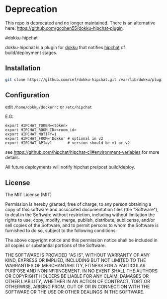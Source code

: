 # Deprecation

This repo is deprecated and no longer maintained. There is an alternative here: https://github.com/gcohen55/dokku-hipchat-plugin.

#dokku-hipchat

dokku-hipchat is a plugin for [dokku](https://github.com/progrium/dokku) that notifies [hipchat](http://www.hipchat.com) of build/deployment stages.

## Installation

```sh
git clone https://github.com/cef/dokku-hipchat.git /var/lib/dokku/plugins/hipchat
```

## Configuration
edit `/home/dokku/dockerrc` or `/etc/hipchat`

E.G:
```
export HIPCHAT_TOKEN=<token>
export HIPCHAT_ROOM_ID=<room_id>
export HIPCHAT_NOTIFY=1
export HIPCHAT_FROM='Dokku' # optional in v2
export HIPCHAT_API=v1       # version should be v1 or v2
```

see <https://github.com/hipchat/hipchat-cli#environment-variables> for more details.

All future deployments will notify hipchat pre/post build/deploy.


## License

The MIT License (MIT)

Permission is hereby granted, free of charge, to any person obtaining a copy
of this software and associated documentation files (the "Software"), to deal
in the Software without restriction, including without limitation the rights
to use, copy, modify, merge, publish, distribute, sublicense, and/or sell
copies of the Software, and to permit persons to whom the Software is
furnished to do so, subject to the following conditions:

The above copyright notice and this permission notice shall be included in
all copies or substantial portions of the Software.

THE SOFTWARE IS PROVIDED "AS IS", WITHOUT WARRANTY OF ANY KIND, EXPRESS OR
IMPLIED, INCLUDING BUT NOT LIMITED TO THE WARRANTIES OF MERCHANTABILITY,
FITNESS FOR A PARTICULAR PURPOSE AND NONINFRINGEMENT. IN NO EVENT SHALL THE
AUTHORS OR COPYRIGHT HOLDERS BE LIABLE FOR ANY CLAIM, DAMAGES OR OTHER
LIABILITY, WHETHER IN AN ACTION OF CONTRACT, TORT OR OTHERWISE, ARISING FROM,
OUT OF OR IN CONNECTION WITH THE SOFTWARE OR THE USE OR OTHER DEALINGS IN THE
SOFTWARE.

[hipchat-cli]: http://github.com/hipchat/hipchat-cli

